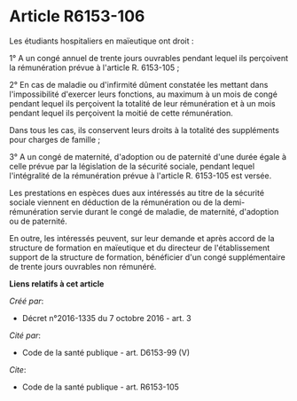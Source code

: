 # Article R6153-106

Les étudiants hospitaliers en maïeutique ont droit : 

1° A un congé annuel de trente jours ouvrables pendant lequel ils perçoivent la rémunération prévue à l'article R.
6153-105 ; 

2° En cas de maladie ou d'infirmité dûment constatée les mettant dans l'impossibilité d'exercer leurs fonctions, au maximum à
un mois de congé pendant lequel ils perçoivent la totalité de leur rémunération et à un mois pendant lequel ils perçoivent la
moitié de cette rémunération. 

Dans tous les cas, ils conservent leurs droits à la totalité des suppléments pour charges de famille ; 

3° A un congé de maternité, d'adoption ou de paternité d'une durée égale à celle prévue par la législation de la sécurité
sociale, pendant lequel l'intégralité de la rémunération prévue à l'article R. 6153-105 est versée. 

Les prestations en espèces dues aux intéressés au titre de la sécurité sociale viennent en déduction de la rémunération ou de
la demi-rémunération servie durant le congé de maladie, de maternité, d'adoption ou de paternité. 

En outre, les intéressés peuvent, sur leur demande et après accord de la structure de formation en maïeutique et du directeur
de l'établissement support de la structure de formation, bénéficier d'un congé supplémentaire de trente jours ouvrables non
rémunéré.

**Liens relatifs à cet article**

_Créé par_:

  - Décret n°2016-1335 du 7 octobre 2016 - art. 3

_Cité par_:

  - Code de la santé publique - art. D6153-99 (V)

_Cite_:

  - Code de la santé publique - art. R6153-105
